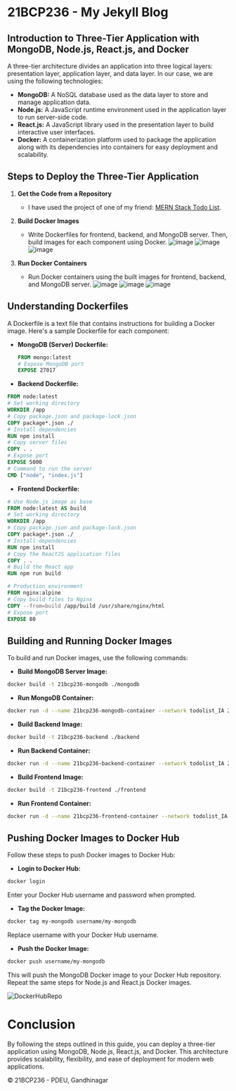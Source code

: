 # 21BCP236 - My Jekyll Blog

## Introduction to Three-Tier Application with MongoDB, Node.js, React.js, and Docker

A three-tier architecture divides an application into three logical layers: presentation layer, application layer, and data layer. In our case, we are using the following technologies:

- **MongoDB:** A NoSQL database used as the data layer to store and manage application data.
- **Node.js:** A JavaScript runtime environment used in the application layer to run server-side code.
- **React.js:** A JavaScript library used in the presentation layer to build interactive user interfaces.
- **Docker:** A containerization platform used to package the application along with its dependencies into containers for easy deployment and scalability.

## Steps to Deploy the Three-Tier Application

1. **Get the Code from a Repository**
   - I have used the project of one of my friend: [MERN Stack Todo List](https://github.com/murlipatel1/mernstack_todolist).

2. **Build Docker Images**
   - Write Dockerfiles for frontend, backend, and MongoDB server. Then, build images for each component using Docker.
   ![image](https://github.com/MilanPatel28/21BCP236_Blog_Three_Tier/assets/102026489/fc1ea4bf-cccf-4b69-a878-24d8f7546d50)
   ![image](https://github.com/MilanPatel28/21BCP236_Blog_Three_Tier/assets/102026489/2b388043-3859-40d2-8ce0-76f39f1e61c6)
   ![image](https://github.com/MilanPatel28/21BCP236_Blog_Three_Tier/assets/102026489/697532d2-f648-44e0-ad70-e16a38a022e6)

3. **Run Docker Containers**
   - Run Docker containers using the built images for frontend, backend, and MongoDB server.
   ![image](https://github.com/MilanPatel28/21BCP236_Blog_Three_Tier/assets/102026489/55546ef3-5762-45da-bd74-93e802283500)
   ![image](https://github.com/MilanPatel28/21BCP236_Blog_Three_Tier/assets/102026489/36faacd5-90a5-4b79-ac7d-4b2ed98ead77)
   ![image](https://github.com/MilanPatel28/21BCP236_Blog_Three_Tier/assets/102026489/f54e0e0c-adc3-4aa2-8be7-5feaf1f4f067)

## Understanding Dockerfiles

A Dockerfile is a text file that contains instructions for building a Docker image. Here's a sample Dockerfile for each component:

- **MongoDB (Server) Dockerfile:**
  ```Dockerfile
  FROM mongo:latest
  # Expose MongoDB port
  EXPOSE 27017
  ```

- **Backend Dockerfile:**
```Dockerfile
FROM node:latest
# Set working directory
WORKDIR /app
# Copy package.json and package-lock.json
COPY package*.json ./
# Install dependencies
RUN npm install
# Copy server files
COPY . .
# Expose port
EXPOSE 5000
# Command to run the server
CMD ["node", "index.js"]
```

- **Frontend Dockerfile:**
```Dockerfile
# Use Node.js image as base
FROM node:latest AS build
# Set working directory
WORKDIR /app
# Copy package.json and package-lock.json
COPY package*.json ./
# Install dependencies
RUN npm install
# Copy the ReactJS application files
COPY . .
# Build the React app
RUN npm run build

# Production environment
FROM nginx:alpine
# Copy build files to Nginx
COPY --from=build /app/build /usr/share/nginx/html
# Expose port
EXPOSE 80
```

## Building and Running Docker Images

To build and run Docker images, use the following commands:

- **Build MongoDB Server Image:**
```bash
docker build -t 21bcp236-mongodb ./mongodb
```

- **Run MongoDB Container:**
```bash
docker run -d --name 21bcp236-mongodb-container --network todolist_IA 21bcp236-mongodb
```

- **Build Backend Image:**
```bash
docker build -t 21bcp236-backend ./backend
```

- **Run Backend Container:**
```bash
docker run -d --name 21bcp236-backend-container --network todolist_IA 21bcp236-backend
```

- **Build Frontend Image:**
```bash
docker build -t 21bcp236-frontend ./frontend
```

- **Run Frontend Container:**
```bash
docker run -d --name 21bcp236-frontend-container --network todolist_IA 21bcp236-frontend
```

## Pushing Docker Images to Docker Hub

Follow these steps to push Docker images to Docker Hub:

- **Login to Docker Hub:**
```bash
docker login
```
Enter your Docker Hub username and password when prompted.

- **Tag the Docker Image:**
```bash
docker tag my-mongodb username/my-mongodb
```
Replace username with your Docker Hub username.

- **Push the Docker Image:**
```bash
docker push username/my-mongodb
```

This will push the MongoDB Docker image to your Docker Hub repository. Repeat the same steps for Node.js and React.js Docker images.

![DockerHubRepo](https://github.com/MilanPatel28/21BCP236_Blog_Three_Tier/assets/102026489/e38ea8fe-e2a8-469b-a01c-aac4da2c3114)


# Conclusion

By following the steps outlined in this guide, you can deploy a three-tier application using MongoDB, Node.js, React.js, and Docker. This architecture provides scalability, flexibility, and ease of deployment for modern web applications.

© 21BCP236 - PDEU, Gandhinagar

